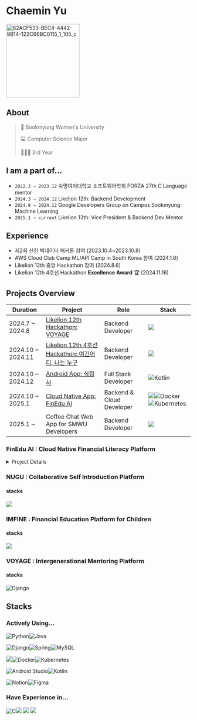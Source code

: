 # Chaemin Yu
<img src="https://github.com/user-attachments/assets/3893a298-a852-45e2-bc1b-1aa52a6f8b8a" alt="82ACF533-BEC4-4442-9B14-122C66BC0115_1_105_c" width="200">

## About
> 🏫 Sookmyung Women's University
> 
> 💻 Computer Science Major
> 
> 👩🏻‍💻 3rd Year

## I am a part of...
- ```2022.3 ~ 2023.12``` 숙명여자대학교 소프트웨어학회 FORZA 27th C Language mentor                 
- ```2024.3 ~ 2024.12``` Likelion 12th: Backend Development                                 
- ```2024.9 ~ 2024.12``` Google Developers Group on Campus Sookmyung: Machine Learning      
- ```2025.1 ~ current``` Likelion 13th: Vice President & Backend Dev Mentor              

## Experience
- 제2회 신한 빅데이터 해커톤 참여 (2023.10.4~2023.10.8)                             
- AWS Cloud Club Camp ML/API Camp in South Korea 참여 (2024.1.6)
- Likelion 12th 중앙 Hackathon 참여 (2024.8.6)
- Likelion 12th 4호선 Hackathon **Excellence Award** 🏆 (2024.11.16)

## Projects Overview

|   Duration    | Project    |  Role | Stack|
| ------------- | ------------- | ---- | ---- |
| 2024.7 ~ 2024.8  | [Likelion 12th Hackathon: VOYAGE](https://github.com/Likelion-at-SMWU-12th/CheongpaGamja-Server)  | Backend Developer | <img src="https://img.shields.io/badge/django-092E20?style=for-the-badge&logo=django&logoColor=white"> |
| 2024.10 ~ 2024.11 | [Likelion 12th 4호선 Hackathon: 여긴어디, 나는 누구](https://github.com/Line4Thon-Nugu/Nugu-Backend) | Backend Developer | <img src="https://img.shields.io/badge/springboot-6DB33F?style=for-the-badge&logo=springboot&logoColor=white"> |
| 2024.10 ~ 2024.12| [Android App: 식집사](https://github.com/chaeminyu/android-shick-jip) | Full Stack Developer | ![Kotlin](https://img.shields.io/badge/kotlin-%237F52FF.svg?style=for-the-badge&logo=kotlin&logoColor=white) |
| 2024.10 ~ 2025.1| [Cloud Native App: FinEdu AI](https://github.com/chaeminyu/FinEdu-Backend.git) | Backend & Cloud Developer | <img src="https://img.shields.io/badge/springboot-6DB33F?style=for-the-badge&logo=springboot&logoColor=white">![Docker](https://img.shields.io/badge/docker-%230db7ed.svg?style=for-the-badge&logo=docker&logoColor=white)![Kubernetes](https://img.shields.io/badge/kubernetes-%23326ce5.svg?style=for-the-badge&logo=kubernetes&logoColor=white) |
| 2025.1 ~ | Coffee Chat Web App for SMWU Developers | Backend Developer | <img src="https://img.shields.io/badge/springboot-6DB33F?style=for-the-badge&logo=springboot&logoColor=white"> |

### FinEdu AI : Cloud Native Financial Literacy Platform

<details>
<summary>Project Details</summary>

#### Stacks
<img src="https://img.shields.io/badge/springboot-6DB33F?style=for-the-badge&logo=springboot&logoColor=white">![Docker](https://img.shields.io/badge/docker-%230db7ed.svg?style=for-the-badge&logo=docker&logoColor=white)![Kubernetes](https://img.shields.io/badge/kubernetes-%23326ce5.svg?style=for-the-badge&logo=kubernetes&logoColor=white)

#### Objective
- Deliver easy-to-understand summaries of recently web-crawled news using OpenAI API
- Use Docker containers for environment consistency and deployment ease
- Leveraging Kubernetes' autoscaling capabilities to ensure uninterrupted service even during dramatic market fluctuations

#### Contributions
🛠️ Technical:
- Created web crawler with auto cleaning service (deletes news that are 30+ days old) that parses news content and connects to MySQL database using BeautifulSoup
- Created news summarizer using Spring Boot
  - ```NewsSummarizeService```: @Scheduled annotation used for summarizing news content
  - ```NewsSummaryService```: returns random summarization based on keyword-based search
- MSA Architecture
  - Common module used for scanning entities, OpenAI API configuration and repositories
  - Configured build.gradle to work as MSA architecture
- Docker
  - Created Dockerfiles for crawler, summarizer, and quiz module
- Kubernetes
  - Created CronJob for crawler and PersistentVolume for MySQL

📅 Process Improvement:
- Arranged communication tools such as Notion and GitHub
- Managed project schedule from start to finish
- Deployed AWS RDS server as test-database during testing for easier development / created MySQL server for actual deployment

</details>

### NUGU : Collaborative Self Introduction Platform
#### stacks
<img src="https://img.shields.io/badge/springboot-6DB33F?style=for-the-badge&logo=springboot&logoColor=white">

### IMFINE : Financial Education Platform for Children
#### stacks
<img src="https://img.shields.io/badge/springboot-6DB33F?style=for-the-badge&logo=springboot&logoColor=white">

### VOYAGE : Intergenerational Mentoring Platform
#### stacks
![Django](https://img.shields.io/badge/django-%23092E20.svg?style=for-the-badge&logo=django&logoColor=white)

## Stacks

### Actively Using...
![Python](https://img.shields.io/badge/python-3670A0?style=for-the-badge&logo=python&logoColor=ffdd54)![Java](https://img.shields.io/badge/java-%23ED8B00.svg?style=for-the-badge&logo=openjdk&logoColor=white)

![Django](https://img.shields.io/badge/django-%23092E20.svg?style=for-the-badge&logo=django&logoColor=white)![Spring](https://img.shields.io/badge/spring-%236DB33F.svg?style=for-the-badge&logo=spring&logoColor=white)![MySQL](https://img.shields.io/badge/mysql-4479A1.svg?style=for-the-badge&logo=mysql&logoColor=white)

<img src="https://img.shields.io/badge/amazonaws-232F3E?style=for-the-badge&logo=amazonaws&logoColor=white">![Docker](https://img.shields.io/badge/docker-%230db7ed.svg?style=for-the-badge&logo=docker&logoColor=white)![Kubernetes](https://img.shields.io/badge/kubernetes-%23326ce5.svg?style=for-the-badge&logo=kubernetes&logoColor=white)

![Android Studio](https://img.shields.io/badge/android%20studio-346ac1?style=for-the-badge&logo=android%20studio&logoColor=white)![Kotlin](https://img.shields.io/badge/kotlin-%237F52FF.svg?style=for-the-badge&logo=kotlin&logoColor=white)

![Notion](https://img.shields.io/badge/Notion-%23000000.svg?style=for-the-badge&logo=notion&logoColor=white)![Figma](https://img.shields.io/badge/figma-%23F24E1E.svg?style=for-the-badge&logo=figma&logoColor=white)

### Have Experience in...
![C](https://img.shields.io/badge/c-%2300599C.svg?style=plastic&logo=c&logoColor=white)<img src="https://img.shields.io/badge/HTML-e34c26?style=flat&logo=html5&logoColor=white"> <img src="https://img.shields.io/badge/CSS-563d7c?&style=flat&logo=css3&logoColor=white"> <img src="https://img.shields.io/badge/JavaScript-323330?style=flat&logo=javascript&logoColor=F7DF1E">
